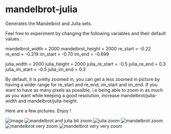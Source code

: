 # mandelbrot-julia
Generates the Mandelbrot and Julia sets.


Feel free to experiment by changing the following variables and their default values : 

mandelbrot_width = 2000
mandelbrot_height = 2000
re_start = -0.22
re_end = -0.219
im_start = -0.70
im_end = -0.699


julia_width = 2000
julia_height = 2000
julia_re_start = -0.5
julia_re_end = 0.3
julia_im_start = -0.5
julia_im_end = 0.3

By default, it is pretty zoomed in, you can get a less zoomed in picture by having a wider range for re_start and re_end, im_start and im_end. If you want to have as many pixels as possible, i.e being
able to zoom in as much as you want while keeping a good resolution, increase mandelbrot/julia-width and mandelbrot/julia-height.

Here are a few pictures. Enjoy !

![image](https://github.com/RayaneChikhi/mandelbrot-julia/assets/128234596/64afad90-449f-40fe-8105-955ac6491ef1)
![mandelbrot and julia bit zoom](https://github.com/RayaneChikhi/mandelbrot-julia/assets/128234596/6ea626e7-0174-4370-aa24-fe970771cbb4)
![julia zoom](https://github.com/RayaneChikhi/mandelbrot-julia/assets/128234596/edad855c-a71b-4fe2-803d-0a118fd5548a)
![mandelbrot zoom](https://github.com/RayaneChikhi/mandelbrot-julia/assets/128234596/45073cd4-1148-4452-a925-fe98b71fbd42)
![mandelbrot very zoom](https://github.com/RayaneChikhi/mandelbrot-julia/assets/128234596/935ff83a-d874-497a-a6dc-2e5ca990a54e)
![mandelbrot very very zoom](https://github.com/RayaneChikhi/mandelbrot-julia/assets/128234596/bb4542de-e2b9-46dd-863b-eff1e2cc492b)
